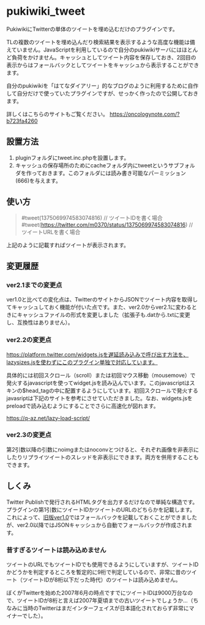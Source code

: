 # pukiwiki_tweet

PukiwikiにTwitterの単体のツイートを埋め込むだけのプラグインです。

TLの複数のツイートを埋め込んだり検索結果を表示するような高度な機能は備えていません。JavaScriptを利用しているので自分のpukiwikiサーバにはほとんど負荷をかけません。キャッシュとしてツイート内容を保存しておき、2回目の表示からはフォールバックとしてツイートをキャッシュから表示することができます。

自分のpukiwikiを「はてなダイアリー」的なブログのように利用するために自作して自分だけで使っていたプラグインですが、せっかく作ったので公開しておきます。

詳しくはこちらのサイトもご覧ください。
https://oncologynote.com/?b723fa4260

## 設置方法

1. pluginフォルダにtweet.inc.phpを設置します。
2. キャッシュの保存場所のためにcacheフォルダ内にtweetというサブフォルダを作っておきます。このフォルダには読み書き可能なパーミッション(666)を与えます。

## 使い方

>#tweet(1375069974583074816) // ツイートIDを書く場合
>#tweet(https://twitter.com/m0370/status/1375069974583074816) // ツイートURLを書く場合

上記のように記載すればツイートが表示されます。

## 変更履歴
### ver2.1までの変更点

ver1.0と比べての変化点は、TwitterのサイトからJSONでツイート内容を取得してキャッシュしておく機能が付いた点です。また、ver2.0からver2.1に変わるときにキャッシュファイルの形式を変更しました（拡張子も.datから.txtに変更し、互換性はありません）。

### ver2.2の変更点

https://platform.twitter.com/widgets.jsを遅延読み込みで呼び出す方法を、lazysizes.jsを使わずにこのプラグイン単独で対応しています。

具体的には初回スクロール（scroll）または初回マウス移動（mousemove）で発火するjavascriptを使ってwidget.jsを読み込んでいます。このjavascriptはスキンの$head_tagの中に配置するようにしています。初回スクロールで発火するjavasriptは下記のサイトを参考にさせていただきました。なお、widgets.jsをpreloadで読み込むようにすることでさらに高速化が図れます。

https://q-az.net/lazy-load-script/

### ver2.3の変更点

第2引数以降の引数にnoimgまたはnoconvとつけると、それぞれ画像を非表示にしたりリプライツイートのスレッドを非表示にできます。両方を併用することもできます。

## しくみ

Twitter Publishで発行されるHTMLタグを出力するだけなので単純な構造です。プラグインの第1引数にツイートIDかツイートのURLのどちらかを記載します。これによって、[旧版ver1.0](https://oncologynote.com/?f6353f6b5e)ではフォールバックを記載しておくことができましたが、ver2.0以降ではJSONキャッシュから自動でフォールバックが作成されます。

### 昔すぎるツイートは読み込めません

ツイートのURLでもツイートIDでも使用できるようにしていますが、ツイートIDかどうかを判定するところを暫定的に9桁で判定しているので、非常に昔のツイート（ツイートIDが8桁以下だった時代）のツイートは読み込めません。

ぼくがTwitterを始めた2007年6月の時点ですでにツイートIDは9000万台なので、ツイートIDが8桁と言えば2007年夏頃までの古いツイートでしょうか…（ちなみに当時のTwitterはまだインターフェイスが日本語化されておらず非常にマイナーでした）。
